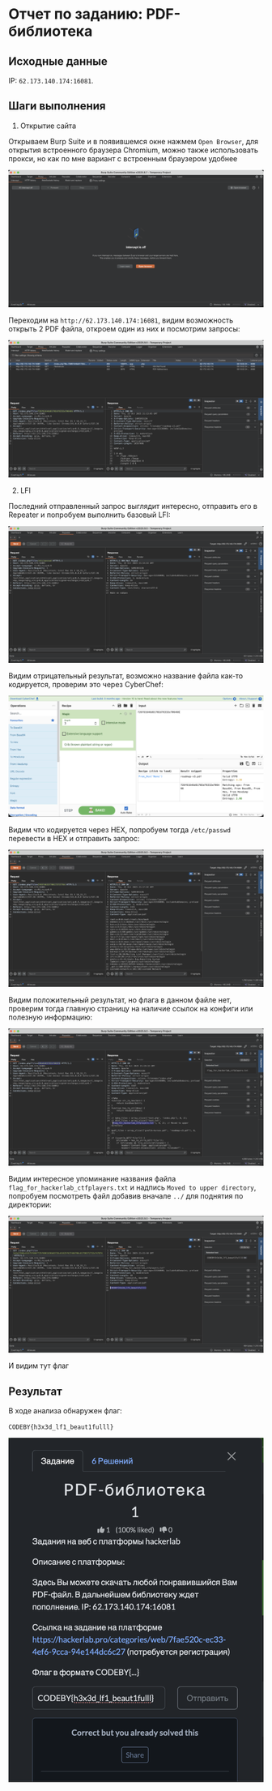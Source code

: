 # Отчет по заданию: PDF-библиотека

## Исходные данные
IP: `62.173.140.174:16081`.

## Шаги выполнения
1. Открытие сайта

Открываем Burp Suite и в появившемся окне нажмем `Open Browser`, для открытия встроенного браузера Chromium, можно также использовать прокси, но как по мне вариант с встроенным браузером удобнее

![Открытие Burp Suite](images/screen13.png)

Переходим на `http://62.173.140.174:16081`, видим возможность открыть 2 PDF файла, откроем один из них и посмотрим запросы:

![Запросы при открытии файла](images/screen28.png)

2. LFI

Последний отправленный запрос выглядит интересно, отправить его в Repeater и попробуем выполнить базовый LFI:

![Попытка LFI](images/screen29.png)

Видим отрицательный результат, возможно название файла как-то кодируется, проверим это через CyberChef:

![CyberChef](images/screen30.png)

Видим что кодируется через HEX, попробуем тогда `/etc/passwd` перевести в HEX и отправить запрос:

![Запрос LFI и ответ](images/screen31.png)

Видим положительный результат, но флага в данном файле нет, проверим тогда главную страницу на наличие ссылок на конфиги или полезную информацию:

![Проверка index.php](images/screen32.png)

Видим интересное упоминание названия файла `flag_for_hackerlab_ctfplayers.txt` и надпись `Moved to upper directory`, попробуем посмотреть файл добавив вначале `../` для поднятия по директории:


![Проверка flag_for_hackerlab_ctfplayers.txt](images/screen33.png)

И видим тут флаг

## Результат

В ходе анализа обнаружен флаг:

`CODEBY{h3x3d_lf1_beaut1fulll}`

![Принятие флага](images/screen50.png)
